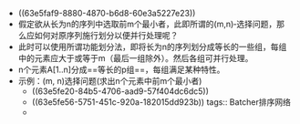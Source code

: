 - ((63e5faf9-8880-4870-b6d8-60e3a5227e23))
- 假定欲从长为n的序列中选取前m个最小者，此即所谓的(m,n)‐选择问题，那么应如何对原序列施行划分以便并行处理呢？
- 此时可以使用所谓功能划分法，即将长为n的序列划分成等长的一些组，每组中的元素应大于或等于m（最后一组除外）。然后各组可并行处理。
- n个元素A[1..n]分成==等长的p组==，每组满足某种特性。
- 示例：(m, n)选择问题(求出n个元素中前m个最小者)
	- ((63e5fe20-84b5-4706-aad9-57f404dc6dc5))
	- ((63e5fe56-5751-451c-920a-182015dd923b))
	  tags:: Batcher排序网络
	-